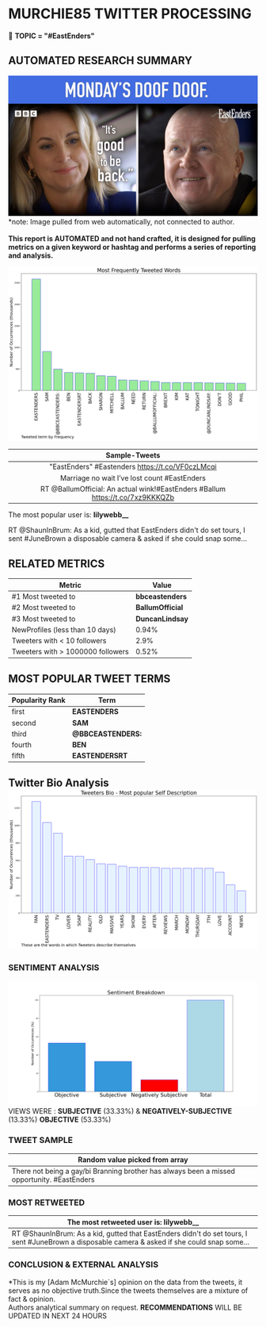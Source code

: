 # MURCHIE85 TWITTER PROCESSING 
&#x1F34E; **TOPIC = "#EastEnders"**

## AUTOMATED RESEARCH SUMMARY

![image](assets/2022-04-20hashtagImage.png)*note: Image pulled from web automatically, not connected to author.
<br></br>
<b> This report is AUTOMATED and not hand crafted, it is designed for pulling metrics on a given keyword or hashtag and performs a series of reporting and analysis.</b>



![image](assets/2022-04-20TWEETS.png)



|                **Sample-Tweets**        |
| :-------------: |
| "EastEnders" #Eastenders https://t.co/VF0czLMcqi |
| Marriage no wait I’ve lost count #EastEnders |
| RT @BallumOfficial: An actual wink!#EastEnders #Ballum https://t.co/7xz9KKKQZb |

The most popular user is: **lilywebb__**
<div class="alert alert-block alert-danger"> RT @ShaunInBrum: As a kid, gutted that EastEnders didn't do set tours, I sent #JuneBrown a disposable camera &amp; asked if she could snap some…</div>

## RELATED METRICS<br>
| Metric | Value |
| ------------- | ------------- |
| #1 Most tweeted to  | **bbceastenders** |
| #2 Most tweeted to  | **BallumOfficial** |
| #3 Most tweeted to  | **DuncanLindsay** |
| NewProfiles (less than 10 days) | 0.94%  |
| Tweeters with < 10 followers  | 2.9%|
| Tweeters with > 1000000 followers  | 0.52%  |



## MOST POPULAR TWEET TERMS 


| Popularity Rank  | Term |
| ------------- | ------------- |
| first  | **EASTENDERS**  |
| second  | **SAM**  |
| third  | **@BBCEASTENDERS:** |
| fourth  | **BEN**  |
| fifth  | **EASTENDERSRT**  |


## Twitter Bio Analysis![image](assets/2022-04-20BIO.png)
### SENTIMENT ANALYSIS
![image](assets/2022-04-20sentiment.png)
VIEWS WERE : **SUBJECTIVE**  (33.33%) & **NEGATIVELY-SUBJECTIVE** (13.33%) **OBJECTIVE** (53.33%)

### TWEET SAMPLE 
| Random value picked from array |
| ------------- |
|There not being a gay/bi Branning brother has always been a missed opportunity. #EastEnders |

### MOST RETWEETED 

| The most retweeted user is: **lilywebb__**  |
| ------------- |
| RT @ShaunInBrum: As a kid, gutted that EastEnders didn't do set tours, I sent #JuneBrown a disposable camera &amp; asked if she could snap some… |

### CONCLUSION & EXTERNAL ANALYSIS

*This is my [Adam McMurchie`s] opinion on the data from the tweets, it serves as no objective truth.Since the tweets themselves are a mixture of fact & opinion.<br>
Authors analytical summary on request.
**RECOMMENDATIONS** WILL BE UPDATED IN NEXT  24 HOURS <br>